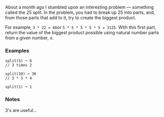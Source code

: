 About a month ago I stumbled upon an interesting problem — something called the 25 split. In the problem, you had to break up 25 into parts, and, from those parts that add to it, try to create the biggest product.

For example, `3 * 22 = 66`or `5 * 5 * 5 * 5 * 5 = 3125`. With this first part, return the value of the biggest product possible using natural number parts from a given number, *x*.


### Examples ###
    split(5) ➞ 6
    // 3 times 2

    split(10) ➞ 36
    // 3 * 3 * 4

    split(1) ➞ 1


### Notes ###
3's are useful...